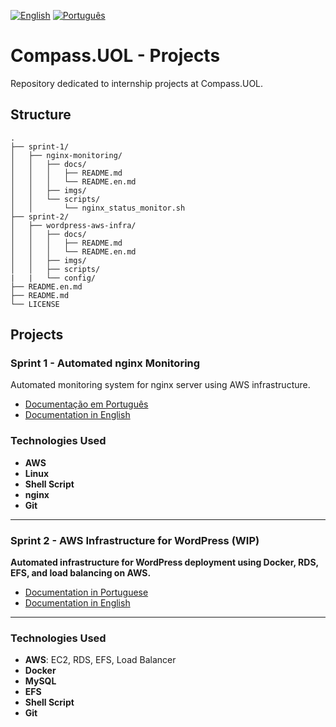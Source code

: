[![English](https://img.shields.io/badge/English-blue.svg)](README.en.md)
[![Português](https://img.shields.io/badge/Português-green.svg)](README.md)

# Compass.UOL - Projects

Repository dedicated to internship projects at Compass.UOL.

## Structure

```
.
├── sprint-1/
│   ├── nginx-monitoring/
│   │   ├── docs/
│   │   │   ├── README.md 
│   │   │   └── README.en.md
│   │   ├── imgs/
│   │   └── scripts/
│   │       └── nginx_status_monitor.sh
├── sprint-2/
│   ├── wordpress-aws-infra/
│   │   ├── docs/
│   │   │   ├── README.md
│   │   │   └── README.en.md
│   │   ├── imgs/
│   │   ├── scripts/
|   |   └── config/
├── README.en.md
├── README.md
└── LICENSE
```

## Projects

### Sprint 1 - Automated nginx Monitoring
Automated monitoring system for nginx server using AWS infrastructure.

- [Documentação em Português](./sprint-1/nginx-monitoring/docs/README.md)
- [Documentation in English](./sprint-1/nginx-monitoring/docs/README.en.md)

### Technologies Used

- **AWS**
- **Linux**
- **Shell Script**
- **nginx**
- **Git**

---

### Sprint 2 - AWS Infrastructure for WordPress (WIP)
**Automated infrastructure for WordPress deployment using Docker, RDS, EFS, and load balancing on AWS.**

- [Documentation in Portuguese](./sprint-2/wordpress-aws-infra/docs/README.md)  
- [Documentation in English](./sprint-2/wordpress-aws-infra/docs/README.en.md)  

---

### Technologies Used  

- **AWS**: EC2, RDS, EFS, Load Balancer  
- **Docker**  
- **MySQL**  
- **EFS**  
- **Shell Script**  
- **Git**


